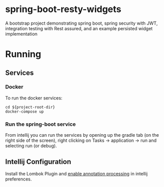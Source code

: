 # spring-boot-resty-widgets
A bootstrap project demonstrating spring boot, spring security with JWT, integration testing with Rest assured, and an example persisted widget implementation

# Running #

## Services

### Docker
To run the docker services:
```
cd ${project-root-dir}
docker-compose up
```

### Run the spring-boot service
From intellij you can run the services by opening up the gradle tab (on the right side of the screen),
right clicking on Tasks -> application -> run and selecting run (or debug).

## Intellij Configuration ##

Install the Lombok Plugin and
[enable annotation processing](https://www.jetbrains.com/idea/help/configuring-annotation-processing.html)
in intellij preferences.
